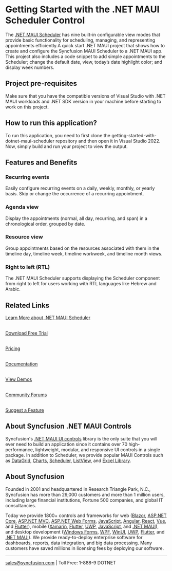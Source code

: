 # Getting Started with the .NET MAUI Scheduler Control

The [.NET MAUI Scheduler](https://www.syncfusion.com/maui-controls/maui-scheduler?utm_source=vs_marketplace&utm_medium=listing&utm_campaign=maui-scheduler-trial-vs_marketplace) has nine built-in configurable view modes that provide basic functionality for scheduling, managing, and representing appointments efficiently.A quick start .NET MAUI project that shows how to create and configure the Syncfusion MAUI Scheduler to a .NET MAUI app. This project also includes a code snippet to add simple appointments to the Scheduler; change the default date, view, today’s date highlight color; and display week numbers. 

## Project pre-requisites

Make sure that you have the compatible versions of Visual Studio with .NET MAUI workloads and .NET SDK version in your machine before starting to work on this project.

## How to run this application?

To run this application, you need to first clone the getting-started-with-dotnet-maui-scheduler repository and then open it in Visual Studio 2022. Now, simply build and run your project to view the output.

## Features and Benefits

### Recurring events
Easily configure recurring events on a daily, weekly, monthly, or yearly basis. Skip or change the occurrence of a recurring appointment.

### Agenda view
Display the appointments (normal, all day, recurring, and span) in a chronological order, grouped by date.

### Resource view
Group appointments based on the resources associated with them in the timeline day, timeline week, timeline workweek, and timeline month views.

### Right to left (RTL)
The .NET MAUI Scheduler supports displaying the Scheduler component from right to left for users working with RTL languages like Hebrew and Arabic.

## Related Links

[Learn More about .NET MAUI Scheduler](https://www.syncfusion.com/maui-controls/maui-scheduler?utm_source=vs_marketplace&utm_medium=listing&utm_campaign=maui-scheduler-trial-vs_marketplace)<br/><br/>

[Download Free Trial](https://www.syncfusion.com/downloads/maui/confirm?utm_source=vs_marketplace&utm_medium=listing&utm_campaign=maui-scheduler-trial-vs_marketplace) <br/><br/>

[Pricing](https://www.syncfusion.com/sales/teamlicense?utm_source=vs_marketplace&utm_medium=listing&utm_campaign=maui-scheduler-trial-vs_marketplace) <br/><br/>

[Documentation](https://help.syncfusion.com/maui/scheduler/getting-started?utm_source=vs_marketplace&utm_medium=listing&utm_campaign=maui-scheduler-trial-vs_marketplace) <br/><br/>

[View Demos](https://github.com/SyncfusionExamples/maui-scheduler-examples?utm_source=vs_marketplace&utm_medium=listing&utm_campaign=maui-scheduler-trial-vs_marketplace) <br/><br/>

[Community Forums](https://www.syncfusion.com/forums/maui?control=sfscheduler?utm_source=vs_marketplace&utm_medium=listing&utm_campaign=maui-scheduler-trial-vs_marketplace)<br/><br/>

[Suggest a Feature](https://www.syncfusion.com/feedback/maui?control=sfscheduler?utm_source=vs_marketplace&utm_medium=listing&utm_campaign=maui-scheduler-trial-vs_marketplace)

 

## About Syncfusion .NET MAUI Controls

Syncfusion's [.NET MAUI UI controls](https://www.syncfusion.com/maui-controls/maui-scheduler?utm_source=vs_marketplace&utm_medium=listing&utm_campaign=maui-scheduler-trial-vs_marketplace) library is the only suite that you will ever need to build an application since it contains over 70 high-performance, lightweight, modular, and responsive UI controls in a single package. In addition to Scheduler, we provide popular MAUI Controls such as [DataGrid](https://www.syncfusion.com/maui-controls/maui-datagrid?utm_source=vs_marketplace&utm_medium=listing&utm_campaign=maui-scheduler-trial-vs_marketplace), [Charts](https://www.syncfusion.com/maui-controls/maui-cartesian-charts?utm_source=vs_marketplace&utm_medium=listing&utm_campaign=maui-scheduler-trial-vs_marketplace), [Scheduler](https://www.syncfusion.com/maui-controls/maui-scheduler?utm_source=vs_marketplace&utm_medium=listing&utm_campaign=maui-scheduler-trial-vs_marketplace), [ListView](https://www.syncfusion.com/maui-controls/maui-listview?utm_source=vs_marketplace&utm_medium=listing&utm_campaign=maui-scheduler-trial-vs_marketplace), and [Excel Library](https://www.syncfusion.com/document-processing/excel-framework/maui?utm_source=vs_marketplace&utm_medium=listing&utm_campaign=maui-scheduler-trial-vs_marketplace).

 

## About Syncfusion

Founded in 2001 and headquartered in Research Triangle Park, N.C., Syncfusion has more than 29,000 customers and more than 1 million users, including large financial institutions, Fortune 500 companies, and global IT consultancies.

Today we provide 1800+ controls and frameworks for web ([Blazor](https://www.syncfusion.com/blazor-components?utm_source=vs_marketplace&utm_medium=listing&utm_campaign=maui-scheduler-trial-vs_marketplace), [ASP.NET Core](https://www.syncfusion.com/aspnet-core-ui-controls?utm_source=vs_marketplace&utm_medium=listing&utm_campaign=maui-scheduler-trial-vs_marketplace), [ASP.NET MVC](https://www.syncfusion.com/aspnet-mvc-ui-controls?utm_source=vs_marketplace&utm_medium=listing&utm_campaign=maui-scheduler-trial-vs_marketplace), [ASP.NET Web Forms](https://www.syncfusion.com/jquery/aspnet-webforms-ui-controls?utm_source=vs_marketplace&utm_medium=listing&utm_campaign=maui-scheduler-trial-vs_marketplace), [JavaScript](https://www.syncfusion.com/javascript-ui-controls?utm_source=vs_marketplace&utm_medium=listing&utm_campaign=maui-scheduler-trial-vs_marketplace), [Angular](https://www.syncfusion.com/angular-ui-components?utm_source=vs_marketplace&utm_medium=listing&utm_campaign=maui-scheduler-trial-vs_marketplace), [React](https://www.syncfusion.com/react-ui-components?utm_source=vs_marketplace&utm_medium=listing&utm_campaign=maui-scheduler-trial-vs_marketplace), [Vue](https://www.syncfusion.com/vue-ui-components?utm_source=vs_marketplace&utm_medium=listing&utm_campaign=maui-scheduler-trial-vs_marketplace), and [Flutter](https://www.syncfusion.com/flutter-widgets?utm_source=vs_marketplace&utm_medium=listing&utm_campaign=maui-scheduler-trial-vs_marketplace)), mobile ([Xamarin](https://www.syncfusion.com/xamarin-ui-controls?utm_source=vs_marketplace&utm_medium=listing&utm_campaign=maui-scheduler-trial-vs_marketplace), [Flutter](https://www.syncfusion.com/flutter-widgets?utm_source=vs_marketplace&utm_medium=listing&utm_campaign=maui-scheduler-trial-vs_marketplace), [UWP](https://www.syncfusion.com/uwp-ui-controls?utm_source=vs_marketplace&utm_medium=listing&utm_campaign=maui-scheduler-trial-vs_marketplace), [JavaScript](https://www.syncfusion.com/javascript-ui-controls?utm_source=vs_marketplace&utm_medium=listing&utm_campaign=maui-scheduler-trial-vs_marketplace), and [.NET MAUI](https://www.syncfusion.com/maui-controls?utm_source=vs_marketplace&utm_medium=listing&utm_campaign=maui-scheduler-trial-vs_marketplace)), and desktop development ([Windows Forms](https://www.syncfusion.com/winforms-ui-controls?utm_source=vs_marketplace&utm_medium=listing&utm_campaign=maui-scheduler-trial-vs_marketplace), [WPF](https://www.syncfusion.com/wpf-ui-controls?utm_source=vs_marketplace&utm_medium=listing&utm_campaign=maui-scheduler-trial-vs_marketplace), [WinUI](https://www.syncfusion.com/winui-controls?utm_source=vs_marketplace&utm_medium=listing&utm_campaign=maui-scheduler-trial-vs_marketplace), [UWP](https://www.syncfusion.com/uwp-ui-controls?utm_source=vs_marketplace&utm_medium=listing&utm_campaign=maui-scheduler-trial-vs_marketplace), [Flutter](https://www.syncfusion.com/flutter-widgets?utm_source=vs_marketplace&utm_medium=listing&utm_campaign=maui-scheduler-trial-vs_marketplace), and [.NET MAUI](https://www.syncfusion.com/maui-controls?utm_source=vs_marketplace&utm_medium=listing&utm_campaign=maui-scheduler-trial-vs_marketplace)). We provide ready-to-deploy enterprise software for dashboards, reports, data integration, and big data processing. Many customers have saved millions in licensing fees by deploying our software.

 

<hr style="height:0.3px;border:none;color:lightgrey;background-color:lightgrey;" />

 

<p align="center">

  <a href="mailto:sales@syncfusion.com?Subject=Syncfusion MAUI Scheduler - Visual Studio Marketplace" target="_top">sales@syncfusion.com</a> | Toll Free: 1-888-9 DOTNET

</p>
